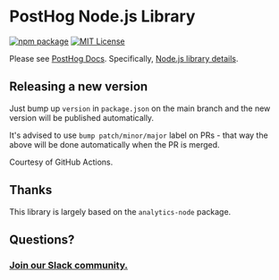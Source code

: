 # PostHog Node.js Library

[![npm package](https://img.shields.io/npm/v/posthog-node?style=flat-square)](https://www.npmjs.com/package/posthog-node)
[![MIT License](https://img.shields.io/badge/License-MIT-red.svg?style=flat-square)](https://opensource.org/licenses/MIT)

Please see [PostHog Docs](https://posthog.com/docs).
Specifically, [Node.js library details](https://posthog.com/docs/libraries/node).

## Releasing a new version

Just bump up `version` in `package.json` on the main branch and the new version will be published automatically.

It's advised to use `bump patch/minor/major` label on PRs - that way the above will be done automatically
when the PR is merged.

Courtesy of GitHub Actions.

## Thanks

This library is largely based on the `analytics-node` package.

## Questions?

### [Join our Slack community.](https://posthog.com/slack)

